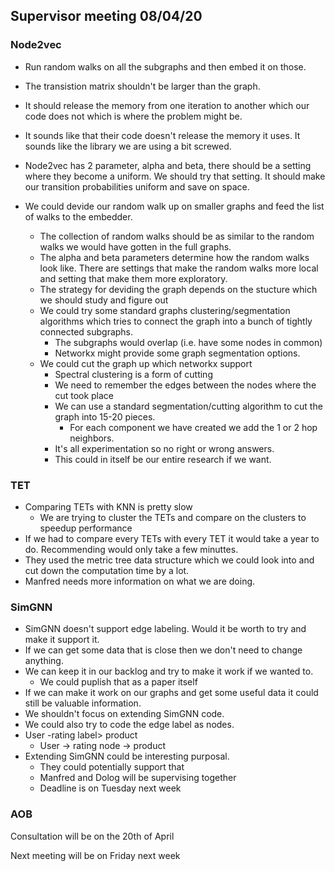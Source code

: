 ## Supervisor meeting 08/04/20

### Node2vec

* Run random walks on all the subgraphs and then embed it on those. 
* The transistion matrix shouldn't be larger than the graph. 
* It should release the memory from one iteration to another which our code does not which is where the problem might be.
* It sounds like that their code doesn't release the memory it uses. It sounds like the library we are using a bit screwed.

* Node2vec has 2 parameter, alpha and beta, there should be a setting where they become a uniform. We should try that setting. It should make our transition probabilities uniform and save on space.
* We could devide our random walk up on smaller graphs and feed the list of walks to the embedder.
  * The collection of random walks should be as similar to the random walks we would have gotten in the full graphs.
  * The alpha and beta parameters determine how the random walks look like.  There are settings that make the random walks more local and setting that make them more exploratory. 
  * The strategy for deviding the graph depends on the stucture which we should study and figure out
  * We could try some standard graphs clustering/segmentation algorithms which tries to connect the graph into a bunch of tightly connected subgraphs. 
    * The subgraphs would overlap (i.e. have some nodes in common)
    * Networkx might provide some graph segmentation options.
  * We could cut the graph up which networkx support
    * Spectral clustering is a form of cutting
    * We need to remember the edges between the nodes where the cut took place
    * We can use a standard segmentation/cutting algorithm to cut the graph into 15-20 pieces.
      * For each component we have created we add the 1 or 2 hop neighbors.
    * It's all experimentation so no right or wrong answers.
    * This could in itself be our entire research if we want.

### TET

* Comparing TETs with KNN is pretty slow
  * We are trying to cluster the TETs and compare on the clusters to speedup performance
* If we had to compare every TETs with every TET it would take a year to do. Recommending would only take a few minuttes.
* They used the metric tree data structure which we could look into and cut down the computation time by a lot.
* Manfred needs more information on what we are doing.

### SimGNN

* SimGNN doesn't support edge labeling. Would it be worth to try and make it support it.
* If we can get some data that is close then we don't need to change anything. 
* We can keep it in our backlog and try to make it work if we wanted to. 
  * We could puplish that as a paper itself
* If we can make it work on our graphs and get some useful data it could still be valuable information.
* We shouldn't focus on extending SimGNN code.
* We could also try to code the edge label as nodes. 
* User -rating label> product
  * User -> rating node -> product
* Extending SimGNN could be interesting purposal.
  * They could potentially support that
  * Manfred and Dolog will be supervising together
  * Deadline is on Tuesday next week

### AOB

Consultation will be on the 20th of April

Next meeting will be on Friday next week
